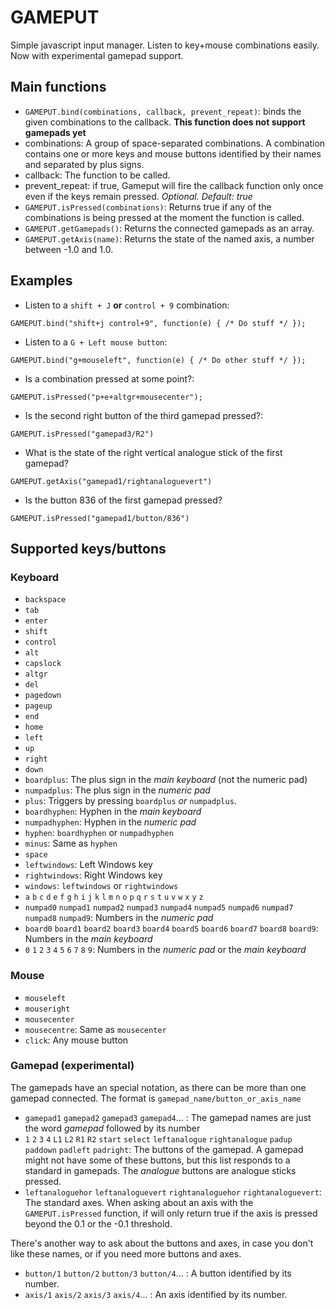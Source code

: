 GAMEPUT
=======

Simple javascript input manager. Listen to key+mouse combinations easily. Now with experimental gamepad support.

Main functions
--------------

* `GAMEPUT.bind(combinations, callback, prevent_repeat)`: binds the given combinations to the callback. **This function does not support gamepads yet**
 * combinations: A group of space-separated combinations. A combination contains one or more keys and mouse buttons identified by their names and separated by plus signs.
 * callback: The function to be called.
 * prevent_repeat: if true, Gameput will fire the callback function only once even if the keys remain pressed. *Optional. Default: true*
* `GAMEPUT.isPressed(combinations)`: Returns true if any of the combinations is being pressed at the moment the function is called.
* `GAMEPUT.getGamepads()`: Returns the connected gamepads as an array.
* `GAMEPUT.getAxis(name)`: Returns the state of the named axis, a number between -1.0 and 1.0.

Examples
--------

* Listen to a `shift + J` **or** `control + 9` combination:

`GAMEPUT.bind("shift+j control+9", function(e) { /* Do stuff */ });`

* Listen to a `G + Left mouse button`:

`GAMEPUT.bind("g+mouseleft", function(e) { /* Do other stuff */ });`

* Is a combination pressed at some point?:

`GAMEPUT.isPressed("p+e+altgr+mousecenter");`

* Is the second right button of the third gamepad pressed?:

`GAMEPUT.isPressed("gamepad3/R2")`

* What is the state of the right vertical analogue stick of the first gamepad?

`GAMEPUT.getAxis("gamepad1/rightanaloguevert")`

* Is the button 836 of the first gamepad pressed?

`GAMEPUT.isPressed("gamepad1/button/836")`

Supported keys/buttons
----------------------

### Keyboard

* `backspace`
* `tab`
* `enter`
* `shift`
* `control`
* `alt`
* `capslock`
* `altgr`
* `del`
* `pagedown`
* `pageup`
* `end`
* `home`
* `left`
* `up`
* `right`
* `down`
* `boardplus`: The plus sign in the *main keyboard* (not the numeric pad)
* `numpadplus`: The plus sign in the *numeric pad*
* `plus`: Triggers by pressing `boardplus` *or* `numpadplus`.
* `boardhyphen`: Hyphen in the *main keyboard*
* `numpadhyphen`: Hyphen in the *numeric pad*
* `hyphen`: `boardhyphen` or `numpadhyphen`
* `minus`: Same as `hyphen`
* `space`
* `leftwindows`: Left Windows key
* `rightwindows`: Right Windows key
* `windows`: `leftwindows` or `rightwindows`
* `a` `b` `c` `d` `e` `f` `g` `h` `i` `j` `k` `l` `m` `n` `o` `p` `q` `r` `s` `t` `u` `v` `w` `x` `y` `z`
* `numpad0` `numpad1` `numpad2` `numpad3` `numpad4` `numpad5` `numpad6` `numpad7` `numpad8` `numpad9`: Numbers in the *numeric pad*
* `board0` `board1` `board2` `board3` `board4` `board5` `board6` `board7` `board8` `board9`: Numbers in the *main keyboard*
* `0` `1` `2` `3` `4` `5` `6` `7` `8` `9`: Numbers in the *numeric pad* or the *main keyboard*

### Mouse

* `mouseleft`
* `mouseright`
* `mousecenter`
* `mousecentre`: Same as `mousecenter`
* `click`: Any mouse button

### Gamepad (experimental)

The gamepads have an special notation, as there can be more than one gamepad connected. The format is `gamepad_name/button_or_axis_name`

* `gamepad1` `gamepad2` `gamepad3` `gamepad4`... : The gamepad names are just the word _gamepad_ followed by its number
* `1` `2` `3` `4` `L1` `L2` `R1` `R2` `start` `select` `leftanalogue` `rightanalogue` `padup` `paddown` `padleft` `padright`: The buttons of the gamepad. A gamepad might not have some of these buttons, but this list responds to a standard in gamepads. The _analogue_ buttons are analogue sticks pressed.
* `leftanaloguehor` `leftanaloguevert` `rightanaloguehor` `rightanaloguevert`: The standard axes. When asking about an axis with the `GAMEPUT.isPressed` function, if will only return true if the axis is pressed beyond the 0.1 or the -0.1 threshold.

There's another way to ask about the buttons and axes, in case you don't like these names, or if you need more buttons and axes.

* `button/1` `button/2` `button/3` `button/4`... : A button identified by its number.
* `axis/1` `axis/2` `axis/3` `axis/4`... : An axis identified by its number.
